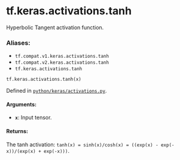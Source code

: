 <div itemscope itemtype="http://developers.google.com/ReferenceObject">
<meta itemprop="name" content="tf.keras.activations.tanh" />
<meta itemprop="path" content="Stable" />
</div>

# tf.keras.activations.tanh

Hyperbolic Tangent activation function.

### Aliases:

* `tf.compat.v1.keras.activations.tanh`
* `tf.compat.v2.keras.activations.tanh`
* `tf.keras.activations.tanh`

``` python
tf.keras.activations.tanh(x)
```



Defined in [`python/keras/activations.py`](/code/stable/tensorflow/python/keras/activations.py).

<!-- Placeholder for "Used in" -->


#### Arguments:


* <b>`x`</b>: Input tensor.


#### Returns:

The tanh activation: `tanh(x) = sinh(x)/cosh(x) = ((exp(x) -
exp(-x))/(exp(x) + exp(-x)))`.
